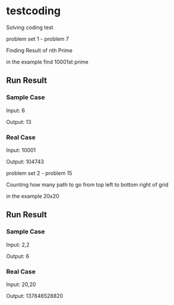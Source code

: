 # testcoding
Solving coding test 


problem set 1 - problem 7

Finding Result of  nth Prime

in the example find 10001st prime

## Run Result

### Sample Case

Input: 6

Output: 13

### Real Case

Input: 10001

Output: 104743



problem set 2 - problem 15

Counting how many path to go from top left to bottom right of grid

in the example 20x20

## Run Result

### Sample Case

Input: 2,2

Output: 6

### Real Case

Input: 20,20

Output: 137846528820